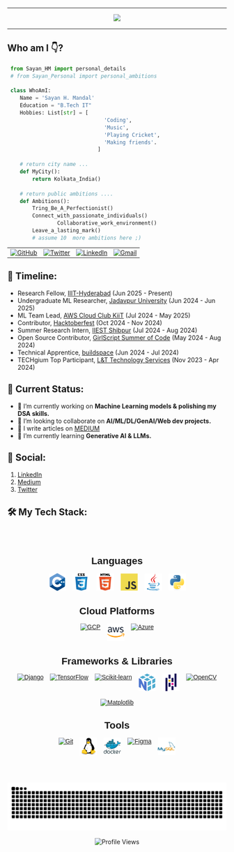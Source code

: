 <hr>
<p align="center">
  <img src="https://readme-typing-svg.herokuapp.com?color=0d8eceF&size=30&center=true&vCenter=true&width=550&height=70&lines=Hey+There,+This+is+Sayan;Undergrad+ML+Researcher🧑‍🔬;Open+Source+Contributor💻;enthuastic+about+MLOps;+and+Generative+AI">
</p>
<hr>

<!--defining python code section-->

## Who am I :point_down:?
```python
 from Sayan_HM import personal_details
 # from Sayan_Personal import personal_ambitions
 
 class WhoAmI:
 	Name = 'Sayan H. Mandal'
	Education = "B.Tech IT"
	Hobbies: List[str] = [
                               'Coding',
                               'Music',
                               'Playing Cricket',
                               'Making friends'.
                             ]
			
	# return city name ...
	def MyCity():
		return Kolkata_India()
		
	# return public ambitions ....
	def Ambitions():
		Tring_Be_A_Perfectionist()
		Connect_with_passionate_individuals()
                Collaborative_work_environment()
		Leave_a_lasting_mark()
		# assume 10  more ambitions here ;)					
```

<table>
  <tr>
    <td><a href="https://github.com/Sayanjones"><img src="https://img.shields.io/github/followers/Sayanjones.svg?label=GitHub&style=social" alt="GitHub"></a></td>
    <td><a href="https://twitter.com/sayanjones7"><img src="https://img.shields.io/twitter/follow/sayanjones7?label=Twitter&style=social" alt="Twitter"></a></td>
    <td><a href="https://www.linkedin.com/in/sayan-mandal7"><img src="https://img.shields.io/badge/LinkedIn--_.svg?style=social&logo=linkedin" alt="LinkedIn"></a></td>
    <td><a href="mailto:sayanjones77@gmail.com"><img src="https://img.shields.io/badge/Gmail--_.svg?style=social&logo=gmail" alt="Gmail"></a></td>
  </tr>
</table>

## 🧭 Timeline:
- Research Fellow, [IIIT-Hyderabad](https://www.iiit.ac.in/) (Jun 2025 - Present)
- Undergraduate ML Researcher, [Jadavpur University](https://jadavpuruniversity.in/) (Jun 2024 - Jun 2025)
- ML Team Lead, [AWS Cloud Club KiiT](https://www.linkedin.com/company/aws-cloud-club-kiit/posts/?feedView=all) (Jul 2024 - May 2025)
- Contributor, [Hacktoberfest](https://hacktoberfest.com/) (Oct 2024 - Nov 2024)
- Summer Research Intern, [IIEST Shibpur](https://www.iiests.ac.in/) (Jul 2024 - Aug 2024)
- Open Source Contributor, [GirlScript Summer of Code](https://gssoc.girlscript.tech/) (May 2024 - Aug 2024)
- Technical Apprentice, [buildspace](https://buildspace.so/) (Jun 2024 - Jul 2024)
- TECHgium Top Participant, [L&T Technology Services](https://www.ltts.com/) (Nov 2023 - Apr 2024)





## 🚀 Current Status:
- 🔭 I’m currently working on **Machine Learning models & polishing my DSA skills.**
- 👯 I’m looking to collaborate on **AI/ML/DL/GenAI/Web dev projects.**
- 📝 I write articles on [MEDIUM](https://medium.com/@sayanmandal77777)
- 🌱 I’m currently learning **Generative AI & LLMs.**


## 👨 Social:

1. [LinkedIn](https://linkedin.com/in/sayan-mandal7)
2. [Medium](https://medium.com/@sayanmandal77777)
6. [Twitter](https://x.com/sayanjones7)


## 🛠️ My Tech Stack:

<style>
  .tech-section {
    text-align: center;
    padding: 30px 10px;
    font-family: sans-serif;
  }

  .tech-section h3 {
    margin-bottom: 15px;
    font-size: 1.4rem;
  }

  .tech-icons {
    display: flex;
    flex-wrap: wrap;
    justify-content: center;
    gap: 15px;
    margin-bottom: 30px;
  }

  .tech-icons a img {
    width: 40px;
    height: 40px;
    transition: transform 0.2s ease;
  }

  .tech-icons a:hover img {
    transform: scale(1.2);
  }
</style>

<div class="tech-section">
  <h3>Languages</h3>
  <div class="tech-icons">
    <a href="https://www.w3schools.com/cpp/" target="_blank" title="C++"><img src="https://raw.githubusercontent.com/devicons/devicon/master/icons/cplusplus/cplusplus-original.svg" alt="C++"></a>
    <a href="https://www.w3schools.com/css/" target="_blank" title="CSS3"><img src="https://raw.githubusercontent.com/devicons/devicon/master/icons/css3/css3-original-wordmark.svg" alt="CSS3"></a>
    <a href="https://www.w3.org/html/" target="_blank" title="HTML5"><img src="https://raw.githubusercontent.com/devicons/devicon/master/icons/html5/html5-original-wordmark.svg" alt="HTML5"></a>
    <a href="https://developer.mozilla.org/en-US/docs/Web/JavaScript" target="_blank" title="JavaScript"><img src="https://raw.githubusercontent.com/devicons/devicon/master/icons/javascript/javascript-original.svg" alt="JavaScript"></a>
    <a href="https://www.java.com" target="_blank" title="Java"><img src="https://raw.githubusercontent.com/devicons/devicon/master/icons/java/java-original.svg" alt="Java"></a>
    <a href="https://www.python.org" target="_blank" title="Python"><img src="https://raw.githubusercontent.com/devicons/devicon/master/icons/python/python-original.svg" alt="Python"></a>
  </div>

  <h3>Cloud Platforms</h3>
  <div class="tech-icons">
    <a href="https://cloud.google.com" target="_blank" title="Google Cloud"><img src="https://www.vectorlogo.zone/logos/google_cloud/google_cloud-icon.svg" alt="GCP"></a>
    <a href="https://aws.amazon.com" target="_blank" title="AWS"><img src="https://raw.githubusercontent.com/devicons/devicon/master/icons/amazonwebservices/amazonwebservices-original-wordmark.svg" alt="AWS"></a>
    <a href="https://azure.microsoft.com/en-in/" target="_blank" title="Azure"><img src="https://www.vectorlogo.zone/logos/microsoft_azure/microsoft_azure-icon.svg" alt="Azure"></a>
  </div>

  <h3>Frameworks & Libraries</h3>
  <div class="tech-icons">
    <a href="https://www.djangoproject.com/" target="_blank" title="Django"><img src="https://cdn.worldvectorlogo.com/logos/django.svg" alt="Django"></a>
    <a href="https://www.tensorflow.org" target="_blank" title="TensorFlow"><img src="https://www.vectorlogo.zone/logos/tensorflow/tensorflow-icon.svg" alt="TensorFlow"></a>
    <a href="https://scikit-learn.org/" target="_blank" title="Scikit-learn"><img src="https://upload.wikimedia.org/wikipedia/commons/0/05/Scikit_learn_logo_small.svg" alt="Scikit-learn"></a>
    <a href="https://numpy.org/" target="_blank" title="NumPy"><img src="https://raw.githubusercontent.com/devicons/devicon/master/icons/numpy/numpy-original.svg" alt="NumPy"></a>
    <a href="https://pandas.pydata.org/" target="_blank" title="Pandas"><img src="https://raw.githubusercontent.com/devicons/devicon/2ae2a900d2f041da66e950e4d48052658d850630/icons/pandas/pandas-original.svg" alt="Pandas"></a>
    <a href="https://opencv.org/" target="_blank" title="OpenCV"><img src="https://www.vectorlogo.zone/logos/opencv/opencv-icon.svg" alt="OpenCV"></a>
    <a href="https://matplotlib.org/" target="_blank" title="Matplotlib"><img src="https://upload.wikimedia.org/wikipedia/commons/8/84/Matplotlib_icon.svg" alt="Matplotlib"></a>
  </div>

  <h3>Tools</h3>
  <div class="tech-icons">
    <a href="https://git-scm.com/" target="_blank" title="Git"><img src="https://www.vectorlogo.zone/logos/git-scm/git-scm-icon.svg" alt="Git"></a>
    <a href="https://www.linux.org/" target="_blank" title="Linux"><img src="https://raw.githubusercontent.com/devicons/devicon/master/icons/linux/linux-original.svg" alt="Linux"></a>
    <a href="https://docker.com/" target="_blank" title="Docker"><img src="https://raw.githubusercontent.com/devicons/devicon/master/icons/docker/docker-original-wordmark.svg" alt="Docker"></a>
    <a href="https://www.figma.com/" target="_blank" title="Figma"><img src="https://www.vectorlogo.zone/logos/figma/figma-icon.svg" alt="Figma"></a>
    <a href="https://www.mysql.com/" target="_blank" title="MySQL"><img src="https://raw.githubusercontent.com/devicons/devicon/master/icons/mysql/mysql-original-wordmark.svg" alt="MySQL"></a>
  </div>
</div>




<!-- Snake Animation -->
<div align="center">
  <img src="https://raw.githubusercontent.com/kaushikjadhav01/kaushikjadhav01/output/github-contribution-grid-snake.svg" alt="snake animation" />
</div>


<p align="center">
  <img src="https://komarev.com/ghpvc/?username=Sayanjones&label=Profile%20views&color=0e75b6&style=flat" alt="Profile Views" />
</p>
<!-- Footer -->

